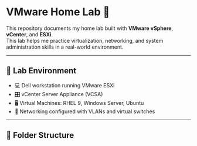# VMware Home Lab 🧪

This repository documents my home lab built with **VMware vSphere**, **vCenter**, and **ESXi**.  
This lab helps me practice virtualization, networking, and system administration skills in a real-world environment.

---

## 🧱 Lab Environment

- 💻 Dell workstation running VMware ESXi
- 🎛️ vCenter Server Appliance (VCSA)
- 🖥️ Virtual Machines: RHEL 9, Windows Server, Ubuntu
- 📶 Networking configured with VLANs and virtual switches

---

## 📂 Folder Structure

